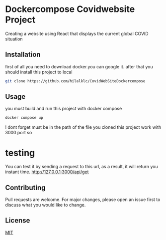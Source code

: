 # Dockercompose  Covidwebsite Project

Creating a website using React that displays the current global COVID situation

## Installation

first of all you need to download docker.you can google it.
after that you should install this project to local   

```bash
git clone https://github.com/hilalklc/CovidWebSiteDockercompose
```

## Usage
you must build and run this project with docker compose

```bash
docker compose up 
```
! dont forget must be in the path of the file you cloned
this project work with 3000 port so 

# testing

You can test it by sending a request to this url, as a result, it will return you instant time.
http://127.0.0.1:3000/api/get

## Contributing

Pull requests are welcome. For major changes, please open an issue first
to discuss what you would like to change.

## License

[MIT](https://choosealicense.com/licenses/mit/)
